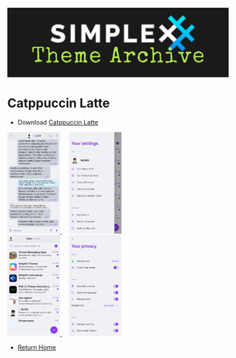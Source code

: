 ![SxC Theme Archive Banner](../resources/SxC_themeBanner06.jpg)

# Catppuccin Latte

* Download [Catppuccin Latte](../themes/SxC_catppuccinLatte.theme)

<a href="../screenshots/SxC_catppuccinLatte01.jpg" target="_blank">
	<img src="../screenshots/SxC_catppuccinLatte01.jpg" width="120">
</a>&nbsp;&nbsp;&nbsp;
<a href="../screenshots/SxC_catppuccinLatte02.jpg" target="_blank">
	<img src="../screenshots/SxC_catppuccinLatte02.jpg" width="120">
</a>
<br>
<a href="../screenshots/SxC_catppuccinLatte03.jpg" target="_blank">
	<img src="../screenshots/SxC_catppuccinLatte03.jpg" width="120">
</a>&nbsp;&nbsp;&nbsp;
<a href="../screenshots/SxC_catppuccinLatte04.jpg" target="_blank">
	<img src="../screenshots/SxC_catppuccinLatte04.jpg" width="120">
</a>

* [Return Home](../)
